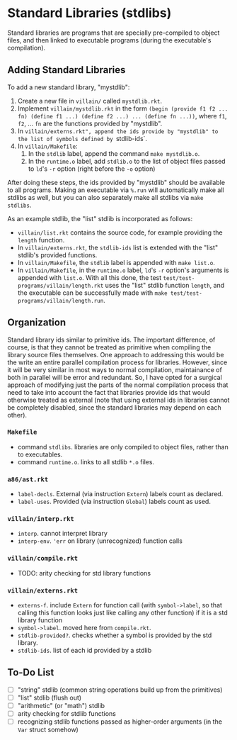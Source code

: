 # Standard Libraries (stdlibs)

Standard libraries are programs that are specially pre-compiled to object files, and then linked to executable programs (during the executable's compilation). 

## Adding Standard Libraries

To add a new standard library, "mystdlib":
1. Create a new file in `villain/` called `mystdlib.rkt`.
2. Implement `villain/mystdlib.rkt` in the form `(begin (provide f1 f2 ... fn) (define f1 ...) (define f2 ...) ... (define fn ...))`, where `f1`, `f2`, ... `fn` are the functions provided by "mystdlib".
3. In `villain/externs.rkt", append the ids provide by "mystdlib" to the list of symbols defined by `stdlib-ids`.
4. In `villain/Makefile`:
	1. In the `stdlib` label, append the command `make mystdlib.o`.
	2. In the `runtime.o` label, add `stdlib.o` to the list of object files passed to `ld`'s `-r` option (right before the `-o` option)

After doing these steps, the ids provided by "mystdlib" should be available to all programs. Making an executable via `%.run` will automatically make all stdlibs as well, but you can also separately make all stdlibs via `make stdlibs`.

As an example stdlib, the "list" stdlib is incorporated as follows:
- `villain/list.rkt` contains the source code, for example providing the `length` function.
- In `villain/externs.rkt`, the `stdlib-ids` list is extended with the "list" stdlib's provided functions.
- In `villain/Makefile`, the `stdlib` label is appended with `make list.o`.
- In `villain/Makefile`, in the `runtime.o` label, `ld`'s `-r` option's arguments is appended with `list.o`.
With all this done, the test `test/test-programs/villain/length.rkt` uses the "list" stdlib function `length`, and the executable can be successfully made with `make test/test-programs/villain/length.run`.

## Organization

Standard library ids similar to primitive ids. The important difference, of course, is that they cannot be treated as primitive when compiling the library source files themselves. One approach to addressing this would be the write an entire parallel compilation process for libraries. However, since it will be very similar in most ways to normal compilation, maintainance of both in parallel will be error and redundant. So, I have opted for a surgical approach of modifying just the parts of the normal compilation process that need to take into account the fact that libraries provide ids that would otherwise treated as external (note that using external ids in libraries cannot be completely disabled, since the standard libraries may depend on each other).

### `Makefile`

- command `stdlibs`. libraries are only compiled to object files, rather than to executables.
- command `runtime.o`. links to all stdlib `*.o` files.

### `a86/ast.rkt`

- `label-decls`. External (via instruction `Extern`) labels count as declared.
- `label-uses`. Provided (via instruction `Global`) labels count as used.

### `villain/interp.rkt`

- `interp`. cannot interpret library
- `interp-env`. `'err` on library (unrecognized) function calls

### `villain/compile.rkt`

- TODO: arity checking for std library functions

### `villain/externs.rkt`

- `externs-f`. include `Extern` for function call (with `symbol->label`, so that calling this function looks just like calling any other function) if it is a std library function
- `symbol->label`. moved here from `compile.rkt`.
- `stdlib-provided?`. checks whether a symbol is provided by the std library.
- `stdlib-ids`. list of each id provided by a stdlib

## To-Do List

- [ ] "string" stdlib (common string operations build up from the primitives)
- [ ] "list" stdlib (flush out)
- [ ] "arithmetic" (or "math") stdlib
- [ ] arity checking for stdlib functions
- [ ] recognizing stdlib functions passed as higher-order arguments (in the `Var` struct somehow)
